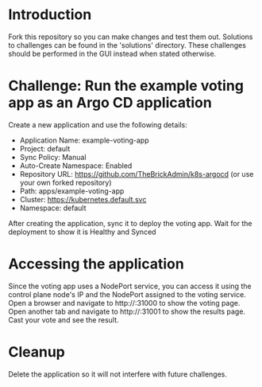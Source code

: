# Introduction
Fork this repository so you can make changes and test them out.
Solutions to challenges can be found in the 'solutions' directory.
These challenges should be performed in the GUI instead when stated otherwise.

# Challenge: Run the example voting app as an Argo CD application
Create a new application and use the following details:
- Application Name: example-voting-app
- Project: default
- Sync Policy: Manual
- Auto-Create Namespace: Enabled
- Repository URL: https://github.com/TheBrickAdmin/k8s-argocd (or use your own forked repository)
- Path: apps/example-voting-app
- Cluster: https://kubernetes.default.svc
- Namespace: default

After creating the application, sync it to deploy the voting app.
Wait for the deployment to show it is Healthy and Synced

# Accessing the application
Since the voting app uses a NodePort service, you can access it using the control plane node's IP and the NodePort assigned to the voting service.
Open a browser and navigate to http://<nodeport-ip>:31000 to show the voting page.
Open another tab and navigate to http://<nodeport-ip>:31001 to show the results page.
Cast your vote and see the result.

# Cleanup
Delete the application so it will not interfere with future challenges.